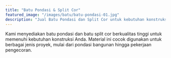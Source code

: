 ```yaml
---
title: "Batu Pondasi & Split Cor"
featured_image: "/images/batu/batu-pondasi-01.jpg"
description: "Jual Batu Pondasi dan Split Cor untuk kebutuhan konstruksi Anda. Cocok untuk pondasi bangunan dan pengecoran dengan kualitas terbaik."
---
```


Kami menyediakan batu pondasi dan batu split cor berkualitas tinggi untuk memenuhi kebutuhan konstruksi Anda. Material ini cocok digunakan untuk berbagai jenis proyek, mulai dari pondasi bangunan hingga pekerjaan pengecoran.